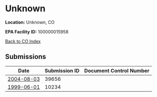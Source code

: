 # Unknown

**Location:** Unknown, CO

**EPA Facility ID:** 100000015958

[Back to CO Index](../../index.md)

## Submissions

| Date | Submission ID | Document Control Number |
|------|--------------|-------------------------|
| [2004-08-03](submissions/39656.md) | 39656 |  |
| [1999-06-01](submissions/10234.md) | 10234 |  |
